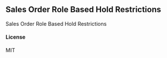 ## Sales Order Role Based Hold Restrictions

Sales Order Role Based Hold Restrictions

#### License

MIT